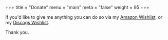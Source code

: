 +++
title = "Donate"
menu = "main"
meta = "false"
weight = 95
+++

If you'd like to give me anything you can do so via my [Amazon
Wishlist](http://a.co/eC1g9Xc), or my [Discogs
Wishlist](https://www.discogs.com/wantlist?user=bemeurer).

Thank you.
